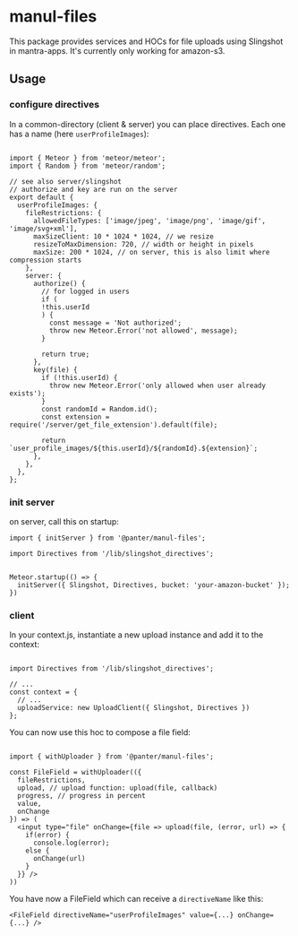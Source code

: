 # manul-files


This package provides services and HOCs for file uploads using Slingshot in mantra-apps.
It's currently only working for amazon-s3.

## Usage

### configure directives

In a common-directory (client & server) you can place directives. 
Each one has a name (here `userProfileImages`):

```

import { Meteor } from 'meteor/meteor';
import { Random } from 'meteor/random';

// see also server/slingshot
// authorize and key are run on the server
export default {
  userProfileImages: {
    fileRestrictions: {
      allowedFileTypes: ['image/jpeg', 'image/png', 'image/gif', 'image/svg+xml'],
      maxSizeClient: 10 * 1024 * 1024, // we resize
      resizeToMaxDimension: 720, // width or height in pixels
      maxSize: 200 * 1024, // on server, this is also limit where compression starts
    },
    server: {
      authorize() {
        // for logged in users
        if (
        !this.userId
        ) {
          const message = 'Not authorized';
          throw new Meteor.Error('not allowed', message);
        }

        return true;
      },
      key(file) {
        if (!this.userId) {
          throw new Meteor.Error('only allowed when user already exists');
        }
        const randomId = Random.id();
        const extension = require('/server/get_file_extension').default(file);

        return `user_profile_images/${this.userId}/${randomId}.${extension}`;
      },
    },
  },
};
```

### init server

on server, call this on startup:

```
import { initServer } from '@panter/manul-files';

import Directives from '/lib/slingshot_directives';


Meteor.startup(() => {
  initServer({ Slingshot, Directives, bucket: 'your-amazon-bucket' });
})
```

### client

In your context.js, instantiate a new upload instance and add it to the context:

```

import Directives from '/lib/slingshot_directives';

// ...
const context = {
  // ...
  uploadService: new UploadClient({ Slingshot, Directives })
};
```

You can now use this hoc to compose a file field:

```

import { withUploader } from '@panter/manul-files';

const FileField = withUploader(({
  fileRestrictions,
  upload, // upload function: upload(file, callback)
  progress, // progress in percent
  value, 
  onChange
}) => (
  <input type="file" onChange={file => upload(file, (error, url) => {
    if(error) {
      console.log(error);
    else {
      onChange(url)
    }
  }} />
))

```

You have now a FileField which can receive a `directiveName` like this:

```
<FileField directiveName="userProfileImages" value={...} onChange={...} />
```

